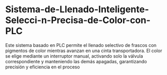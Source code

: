 # Sistema-de-Llenado-Inteligente-Selecci-n-Precisa-de-Color-con-PLC
Este sistema basado en PLC permite el llenado selectivo de frascos con pigmentos de color mientras avanzan en una cinta transportadora. El color se elige mediante un interruptor manual, activando solo la válvula correspondiente y manteniendo las demás apagadas, garantizando precisión y eficiencia en el proceso
